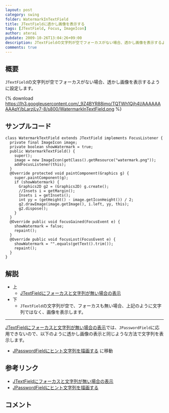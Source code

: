 ```yaml
---
layout: post
category: swing
folder: WatermarkInTextField
title: JTextFieldに透かし画像を表示する
tags: [JTextField, Focus, ImageIcon]
author: aterai
pubdate: 2009-10-26T13:04:26+09:00
description: JTextFieldの文字列が空でフォーカスがない場合、透かし画像を表示するように設定します。
comments: true
---
```

## 概要
`JTextField`の文字列が空でフォーカスがない場合、透かし画像を表示するように設定します。

{% download https://lh3.googleusercontent.com/_9Z4BYR88imo/TQTWh1Qjh4I/AAAAAAAAApY/bLarzjLy7-8/s800/WatermarkInTextField.png %}

## サンプルコード
<pre class="prettyprint"><code>class WatermarkTextField extends JTextField implements FocusListener {
  private final ImageIcon image;
  private boolean showWatermark = true;
  public WatermarkTextField() {
    super();
    image = new ImageIcon(getClass().getResource("watermark.png"));
    addFocusListener(this);
  }
  @Override protected void paintComponent(Graphics g) {
    super.paintComponent(g);
    if (showWatermark) {
      Graphics2D g2 = (Graphics2D) g.create();
      //Insets i = getMargin();
      Insets i = getInsets();
      int yy = (getHeight() - image.getIconHeight()) / 2;
      g2.drawImage(image.getImage(), i.left, yy, this);
      g2.dispose();
    }
  }
  @Override public void focusGained(FocusEvent e) {
    showWatermark = false;
    repaint();
  }
  @Override public void focusLost(FocusEvent e) {
    showWatermark = "".equals(getText().trim());
    repaint();
  }
}
</code></pre>

## 解説
- 上
    - [JTextFieldにフォーカスと文字列が無い場合の表示](http://ateraimemo.com/Swing/GhostText.html)
- 下
    - `JTextField`の文字列が空で、フォーカスも無い場合、上記のように文字列ではなく、画像を表示します。

<!-- dummy comment line for breaking list -->

- - - -
[JTextFieldにフォーカスと文字列が無い場合の表示](http://ateraimemo.com/Swing/GhostText.html)では、`JPasswordField`に応用できないので、以下のように透かし画像の表示と同じような方法で文字列を表示します。

- [JPasswordFieldにヒント文字列を描画する](http://ateraimemo.com/Swing/InputHintPasswordField.html) に移動

<!-- dummy comment line for breaking list -->

## 参考リンク
- [JTextFieldにフォーカスと文字列が無い場合の表示](http://ateraimemo.com/Swing/GhostText.html)
- [JPasswordFieldにヒント文字列を描画する](http://ateraimemo.com/Swing/InputHintPasswordField.html)

<!-- dummy comment line for breaking list -->

## コメント
